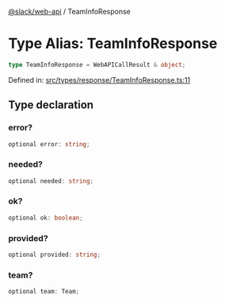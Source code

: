 [@slack/web-api](../index.md) / TeamInfoResponse

# Type Alias: TeamInfoResponse

```ts
type TeamInfoResponse = WebAPICallResult & object;
```

Defined in: [src/types/response/TeamInfoResponse.ts:11](https://github.com/slackapi/node-slack-sdk/blob/main/packages/web-api/src/types/response/TeamInfoResponse.ts#L11)

## Type declaration

### error?

```ts
optional error: string;
```

### needed?

```ts
optional needed: string;
```

### ok?

```ts
optional ok: boolean;
```

### provided?

```ts
optional provided: string;
```

### team?

```ts
optional team: Team;
```
